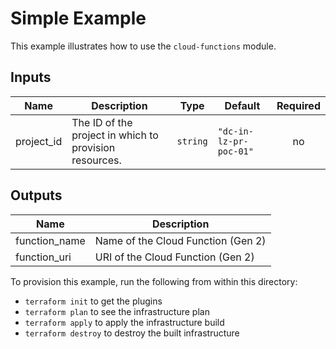 # Simple Example

This example illustrates how to use the `cloud-functions` module.

<!-- BEGINNING OF PRE-COMMIT-TERRAFORM DOCS HOOK -->
## Inputs

| Name | Description | Type | Default | Required |
|------|-------------|------|---------|:--------:|
| project\_id | The ID of the project in which to provision resources. | `string` | `"dc-in-lz-pr-poc-01"` | no |

## Outputs

| Name | Description |
|------|-------------|
| function\_name | Name of the Cloud Function (Gen 2) |
| function\_uri | URI of the Cloud Function (Gen 2) |

<!-- END OF PRE-COMMIT-TERRAFORM DOCS HOOK -->

To provision this example, run the following from within this directory:
- `terraform init` to get the plugins
- `terraform plan` to see the infrastructure plan
- `terraform apply` to apply the infrastructure build
- `terraform destroy` to destroy the built infrastructure
